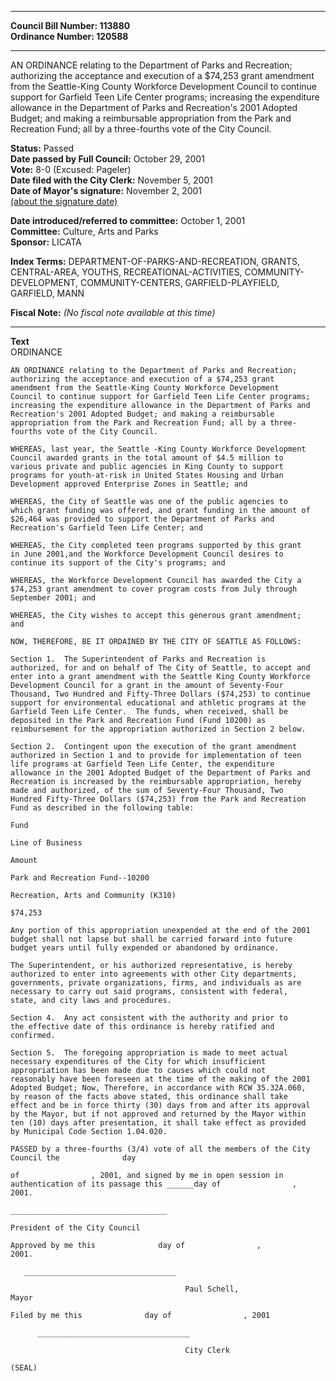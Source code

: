* * * * *  
  
**Council Bill Number: [](#h0)[](#h2)113880**   
**Ordinance Number: 120588**  
  
* * * * *  
  
AN ORDINANCE relating to the Department of Parks and Recreation; authorizing the acceptance and execution of a $74,253 grant amendment from the Seattle-King County Workforce Development Council to continue support for Garfield Teen Life Center programs; increasing the expenditure allowance in the Department of Parks and Recreation's 2001 Adopted Budget; and making a reimbursable appropriation from the Park and Recreation Fund; all by a three-fourths vote of the City Council.  
  
**Status:** Passed   
**Date passed by Full Council:** October 29, 2001   
**Vote:** 8-0 (Excused: Pageler)   
**Date filed with the City Clerk:** November 5, 2001   
**Date of Mayor's signature:** November 2, 2001   
[(about the signature date)](/~public/approvaldate.htm)   
  
  
**Date introduced/referred to committee:** October 1, 2001   
**Committee:** Culture, Arts and Parks   
**Sponsor:** LICATA   
  
**Index Terms:** DEPARTMENT-OF-PARKS-AND-RECREATION, GRANTS, CENTRAL-AREA, YOUTHS, RECREATIONAL-ACTIVITIES, COMMUNITY-DEVELOPMENT, COMMUNITY-CENTERS, GARFIELD-PLAYFIELD, GARFIELD, MANN  
  
**Fiscal Note:** *(No fiscal note available at this time)*  
  
* * * * *  
  
**Text**  
    ORDINANCE  
  
    AN ORDINANCE relating to the Department of Parks and Recreation;  
    authorizing the acceptance and execution of a $74,253 grant  
    amendment from the Seattle-King County Workforce Development  
    Council to continue support for Garfield Teen Life Center programs;  
    increasing the expenditure allowance in the Department of Parks and  
    Recreation's 2001 Adopted Budget; and making a reimbursable  
    appropriation from the Park and Recreation Fund; all by a three-  
    fourths vote of the City Council.  
  
    WHEREAS, last year, the Seattle -King County Workforce Development  
    Council awarded grants in the total amount of $4.5 million to  
    various private and public agencies in King County to support  
    programs for youth-at-risk in United States Housing and Urban  
    Development approved Enterprise Zones in Seattle; and  
  
    WHEREAS, the City of Seattle was one of the public agencies to  
    which grant funding was offered, and grant funding in the amount of  
    $26,464 was provided to support the Department of Parks and  
    Recreation's Garfield Teen Life Center; and  
  
    WHEREAS, the City completed teen programs supported by this grant  
    in June 2001,and the Workforce Development Council desires to  
    continue its support of the City's programs; and  
  
    WHEREAS, the Workforce Development Council has awarded the City a  
    $74,253 grant amendment to cover program costs from July through  
    September 2001; and  
  
    WHEREAS, the City wishes to accept this generous grant amendment;  
    and  
  
    NOW, THEREFORE, BE IT ORDAINED BY THE CITY OF SEATTLE AS FOLLOWS:  
  
    Section 1.  The Superintendent of Parks and Recreation is  
    authorized, for and on behalf of The City of Seattle, to accept and  
    enter into a grant amendment with the Seattle King County Workforce  
    Development Council for a grant in the amount of Seventy-Four  
    Thousand, Two Hundred and Fifty-Three Dollars ($74,253) to continue  
    support for environmental educational and athletic programs at the  
    Garfield Teen Life Center.  The funds, when received, shall be  
    deposited in the Park and Recreation Fund (Fund 10200) as  
    reimbursement for the appropriation authorized in Section 2 below.  
  
    Section 2.  Contingent upon the execution of the grant amendment  
    authorized in Section 1 and to provide for implementation of teen  
    life programs at Garfield Teen Life Center, the expenditure  
    allowance in the 2001 Adopted Budget of the Department of Parks and  
    Recreation is increased by the reimbursable appropriation, hereby  
    made and authorized, of the sum of Seventy-Four Thousand, Two  
    Hundred Fifty-Three Dollars ($74,253) from the Park and Recreation  
    Fund as described in the following table:  
  
    Fund  
  
    Line of Business  
  
    Amount  
  
    Park and Recreation Fund--10200  
  
    Recreation, Arts and Community (K310)  
  
    $74,253  
  
    Any portion of this appropriation unexpended at the end of the 2001  
    budget shall not lapse but shall be carried forward into future  
    budget years until fully expended or abandoned by ordinance.  
  
    The Superintendent, or his authorized representative, is hereby  
    authorized to enter into agreements with other City departments,  
    governments, private organizations, firms, and individuals as are  
    necessary to carry out said programs, consistent with federal,  
    state, and city laws and procedures.  
  
    Section 4.  Any act consistent with the authority and prior to  
    the effective date of this ordinance is hereby ratified and  
    confirmed.  
  
    Section 5.  The foregoing appropriation is made to meet actual  
    necessary expenditures of the City for which insufficient  
    appropriation has been made due to causes which could not  
    reasonably have been foreseen at the time of the making of the 2001  
    Adopted Budget; Now, Therefore, in accordance with RCW 35.32A.060,  
    by reason of the facts above stated, this ordinance shall take  
    effect and be in force thirty (30) days from and after its approval  
    by the Mayor, but if not approved and returned by the Mayor within  
    ten (10) days after presentation, it shall take effect as provided  
    by Municipal Code Section 1.04.020.  
  
    PASSED by a three-fourths (3/4) vote of all the members of the City  
    Council the              day  
  
    of                , 2001, and signed by me in open session in  
    authentication of its passage this ______day of                ,  
    2001.  
  
    ___________________________________  
  
    President of the City Council  
  
    Approved by me this              day of                ,  
    2001.  
  
       __________________________________  
  
                                           Paul Schell,  
    Mayor  
  
    Filed by me this              day of                , 2001  
  
          __________________________________  
  
                                           City Clerk  
  
    (SEAL)  
